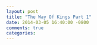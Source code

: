 ```yaml
---
layout: post
title: "The Way Of Kings Part 1"
date: 2014-03-05 16:40:00 -0800
comments: true
categories: 
---
```

